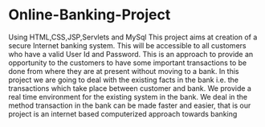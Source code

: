 # Online-Banking-Project
Using HTML,CSS,JSP,Servlets and MySql
This project aims at creation of a secure Internet banking system.
This will be accessible to all customers who have a valid User Id and Password.
This is an approach to provide an opportunity to the customers to have some important transactions to be done from where they are at present without moving to a bank.
In this project we are going to deal with the existing facts in the bank i.e. the transactions which take place between customer and bank.
We provide a real time environment for the existing system in the bank.
We deal in the method transaction in the bank can be made faster and easier, that is our project is an internet based computerized approach towards banking
